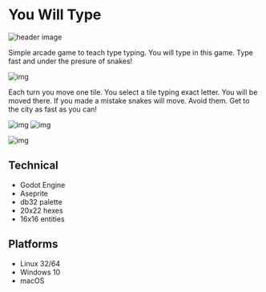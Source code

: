 # You Will Type

![header image](https://i.imgur.com/6bQqR2w.png)

Simple arcade game to teach type typing. You will type in this game. Type fast and under the presure of snakes!

![img](https://i.imgur.com/C4ojJvW.gif)

Each turn you move one tile. You select a tile typing exact letter. You will be moved there. If you made a mistake snakes will move. Avoid them. Get to the city as fast as you can!

![img](https://i.imgur.com/384pIh6.png)
![img](https://i.imgur.com/CzC3uY8.png)

![img](https://i.imgur.com/a2pM1pl.gif)


## Technical

- Godot Engine
- Aseprite
- db32 palette
- 20x22 hexes
- 16x16 entities

## Platforms

- Linux 32/64
- Windows 10
- macOS
